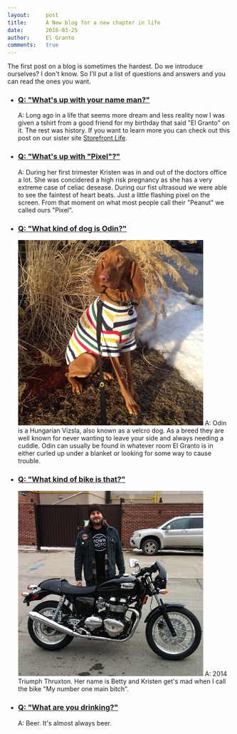 ```yaml
---
layout:     post
title:      A New blog for a new chapter in life
date:       2016-03-25
author:     El Granto
comments:   true
---
```


The first post on a blog is sometimes the hardest. Do we introduce ourselves? I don't know. So I'll put a list of questions and answers and you can read the ones you want.

<ul class="accordion" data-accordion data-allow-all-closed="true" data-multi-expand="true">
  <li class="accordion-item" data-accordion-item>
    <a href="#" class="accordion-title"><h3>Q: "What's up with your name man?"</h3></a>
    <div class="accordion-content clearfix" data-tab-content>
    	A: Long ago in a life that seems more dream and less reality now I was given a tshirt from a good friend for my birthday that said "El Granto" on it. The rest was history. If you want to learn more you can check out this post on our sister site <a href="http://www.storefrontlife.com/el-granto/" target="_blank">Storefront Life</a>.
    </div>
  </li>
  <li class="accordion-item" data-accordion-item>
    <a href="#" class="accordion-title"><h3>Q: "What's up with "Pixel"?"</h3></a>
    <div class="accordion-content clearfix" data-tab-content>
    	A: During her first trimester Kristen was in and out of the doctors office a lot. She was concidered a high risk pregnancy as she has a very extreme case of celiac desease. During our fist ultrasoud we were able to see the faintest of heart beats. Just a little flashing pixel on the screen. From that moment on what most people call their "Peanut" we called ours "Pixel".
    </div>
  </li>
  <li class="accordion-item" data-accordion-item>
    <a href="#" class="accordion-title"><h3>Q: "What kind of dog is Odin?"</h3></a>
    <div class="accordion-content clearfix" data-tab-content>
    	<img src="/assets/images/odinSweater.jpg" class="float-right" style="width:26rem;" alt="">
    	A: Odin is a Hungarian Vizsla, also known as a velcro dog. As a breed they are well known for never wanting to leave your side and always needing a cuddle. Odin can usually be found in whatever room El Granto is in either curled up under a blanket or looking for some way to cause trouble.
    </div>
  </li>
  <li class="accordion-item" data-accordion-item>
    <a href="#" class="accordion-title"><h3>Q: "What kind of bike is that?"</h3></a>
    <div class="accordion-content clearfix" data-tab-content>
    	<img src="/assets/images/grantoBike.jpg" class="float-right" style="width:26rem;" alt="">
    	A: 2014 Triumph Thruxton. Her name is Betty and Kristen get's mad when I call the bike "My number one main bitch".
    </div>
  </li>
  <li class="accordion-item" data-accordion-item>
    <a href="#" class="accordion-title"><h3>Q: "What are you drinking?"</h3></a>
    <div class="accordion-content clearfix" data-tab-content>
    	A: Beer. It's almost always beer.
    </div>
  </li>
</ul>

[granto-link]: http://www.elgranto.com